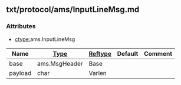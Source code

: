 ## txt/protocol/ams/InputLineMsg.md


### Attributes
<a href="#attributes"></a>
* [ctype:](/txt/ssimdb/dmmeta/ctype.md)ams.InputLineMsg

|Name|[Type](/txt/ssimdb/dmmeta/ctype.md)|[Reftype](/txt/ssimdb/dmmeta/reftype.md)|Default|Comment|
|---|---|---|---|---|
|base|ams.MsgHeader|Base|
|payload|char|Varlen|

